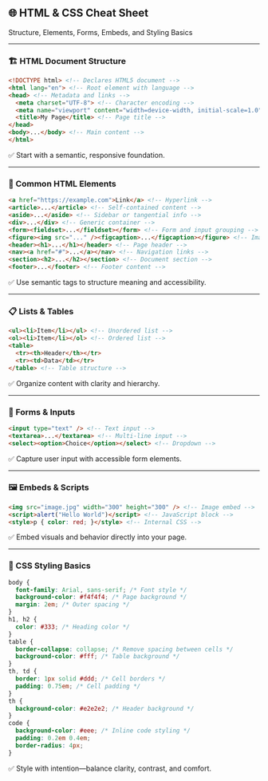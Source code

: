 ## 🌐 HTML & CSS Cheat Sheet  
Structure, Elements, Forms, Embeds, and Styling Basics

---

### 🏗️ HTML Document Structure  
```html
<!DOCTYPE html> <!-- Declares HTML5 document -->
<html lang="en"> <!-- Root element with language -->
<head> <!-- Metadata and links -->
  <meta charset="UTF-8"> <!-- Character encoding -->
  <meta name="viewport" content="width=device-width, initial-scale=1.0"> <!-- Responsive scaling -->
  <title>My Page</title> <!-- Page title -->
</head>
<body>...</body> <!-- Main content -->
</html>
```  
✅ Start with a semantic, responsive foundation.

---

### 🧩 Common HTML Elements  
```html
<a href="https://example.com">Link</a> <!-- Hyperlink -->
<article>...</article> <!-- Self-contained content -->
<aside>...</aside> <!-- Sidebar or tangential info -->
<div>...</div> <!-- Generic container -->
<form><fieldset>...</fieldset></form> <!-- Form and input grouping -->
<figure><img src="..." /><figcaption>...</figcaption></figure> <!-- Image with caption -->
<header><h1>...</h1></header> <!-- Page header -->
<nav><a href="#">...</a></nav> <!-- Navigation links -->
<section><h2>...</h2></section> <!-- Document section -->
<footer>...</footer> <!-- Footer content -->
```  
✅ Use semantic tags to structure meaning and accessibility.

---

### 📋 Lists & Tables  
```html
<ul><li>Item</li></ul> <!-- Unordered list -->
<ol><li>Item</li></ol> <!-- Ordered list -->
<table>
  <tr><th>Header</th></tr>
  <tr><td>Data</td></tr>
</table> <!-- Table structure -->
```  
✅ Organize content with clarity and hierarchy.

---

### 📝 Forms & Inputs  
```html
<input type="text" /> <!-- Text input -->
<textarea>...</textarea> <!-- Multi-line input -->
<select><option>Choice</option></select> <!-- Dropdown -->
```  
✅ Capture user input with accessible form elements.

---

### 🖼️ Embeds & Scripts  
```html
<img src="image.jpg" width="300" height="300" /> <!-- Image embed -->
<script>alert("Hello World")</script> <!-- JavaScript block -->
<style>p { color: red; }</style> <!-- Internal CSS -->
```  
✅ Embed visuals and behavior directly into your page.

---

### 🎨 CSS Styling Basics  
```css
body {
  font-family: Arial, sans-serif; /* Font style */
  background-color: #f4f4f4; /* Page background */
  margin: 2em; /* Outer spacing */
}
h1, h2 {
  color: #333; /* Heading color */
}
table {
  border-collapse: collapse; /* Remove spacing between cells */
  background-color: #fff; /* Table background */
}
th, td {
  border: 1px solid #ddd; /* Cell borders */
  padding: 0.75em; /* Cell padding */
}
th {
  background-color: #e2e2e2; /* Header background */
}
code {
  background-color: #eee; /* Inline code styling */
  padding: 0.2em 0.4em;
  border-radius: 4px;
}
```  
✅ Style with intention—balance clarity, contrast, and comfort.



